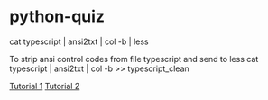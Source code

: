 # python-quiz

cat typescript | ansi2txt | col -b | less

To strip ansi control codes from file typescript and send to less
cat typescript | ansi2txt | col -b >> typescript_clean

[Tutorial 1](https://drive.google.com/file/d/1M7ni0s9nyTaErdK8m4QmBGvDXUFbhYpk/view?usp=sharing)
[Tutorial 2](https://daveceddia.com/deploy-git-repo-to-server/)
